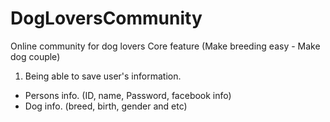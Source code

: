 # DogLoversCommunity

Online community for dog lovers
Core feature (Make breeding easy - Make dog couple)

1. Being able to save user's information.

- Persons info. (ID, name, Password, facebook info)
- Dog info. (breed, birth, gender and etc)
